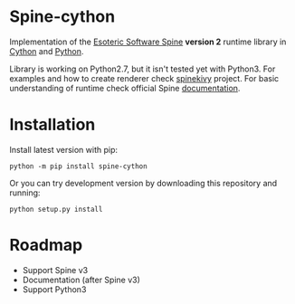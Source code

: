 Spine-cython
============

Implementation of the [Esoteric Software Spine](http://esotericsoftware.com/) 
**version 2** runtime library in [Cython](http://cython.org/) and 
[Python](https://www.python.org/). 

Library is working on Python2.7, but it isn't tested yet with Python3. 
For examples and how to create renderer check 
[spinekivy](https://github.com/tileworks/spinekivy) project. For basic 
understanding of runtime check official Spine 
[documentation](http://esotericsoftware.com/spine-using-runtimes).


Installation
============

Install latest version with pip:

```
python -m pip install spine-cython
```

Or you can try development version by downloading this repository and running:

```
python setup.py install
```

Roadmap
=======

- Support Spine v3
- Documentation (after Spine v3)
- Support Python3
